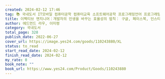```yaml
---
created: 2024-02-12 17:46
tag: 📚 국내도서 IT모바일 컴퓨터공학 컴퓨터교육 소프트웨어공학 프로그래밍언어 프로그래밍교육 개발방법론
title: 이펙티브 엔지니어：개발자의 인생을 바꾸는 효율성의 법칙： 구글, 페이스북, 인스타그램, 드롭박스 등 세계 최고 기업에게 배우는 일의 법칙
author: 에드먼드 라우, 이미령
category: 국내도서
total_page: 328
publish_date: 2022-06-27
cover_url: https://image.yes24.com/goods/110243880/XL
status: to_read
start_read_date: 2024-02-12
finish_read_date: 2024-02-12
my_rate: 0
book_note: ""
book_url: https://www.yes24.com/Product/Goods/110243880
---
```




